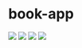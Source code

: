 # book-app
![](file:///C:/Users/Student/code/book-app/images/books1.png)
![](images/book2.jng)
![](images/book3.jng)
![](images/book4.jng)
